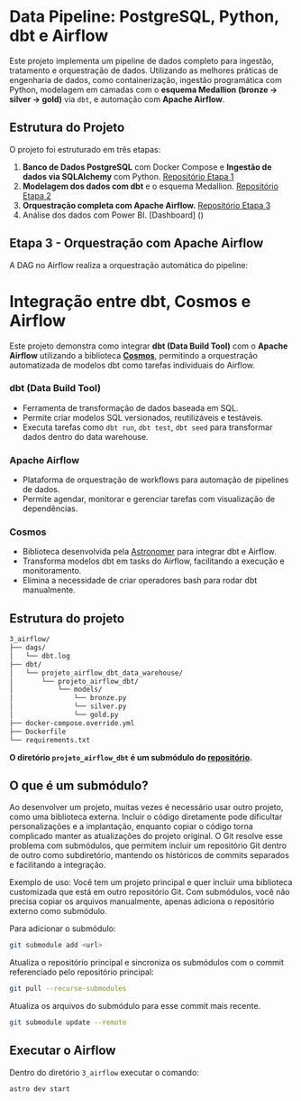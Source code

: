 # Data Pipeline: PostgreSQL, Python, dbt e Airflow

Este projeto implementa um pipeline de dados completo para ingestão, tratamento e orquestração de dados. Utilizando as melhores práticas de engenharia de dados, como containerização, ingestão programática com Python, modelagem em camadas com o **esquema Medallion (bronze → silver → gold)** via `dbt`, e automação com **Apache Airflow**.

## Estrutura do Projeto
O projeto foi estruturado em três etapas:

1. **Banco de Dados PostgreSQL** com Docker Compose  e **Ingestão de dados via SQLAlchemy** com Python. [Repositório Etapa 1](https://github.com/diogo-minoru/projeto_airflow_dbt_local_setup)
2. **Modelagem dos dados com dbt** e o esquema Medallion. [Repositório Etapa 2](https://github.com/diogo-minoru/projeto_airflow_dbt_data_warehouse)
3. **Orquestração completa com Apache Airflow.** [Repositório Etapa 3](https://github.com/diogo-minoru/projeto_airflow_dbt_airflow)
4. Análise dos dados com Power BI. [Dashboard] ()

## Etapa 3 - Orquestração com Apache Airflow
A DAG no Airflow realiza a orquestração automática do pipeline:

# Integração entre dbt, Cosmos e Airflow

Este projeto demonstra como integrar **dbt (Data Build Tool)** com o **Apache Airflow** utilizando a biblioteca **[Cosmos](https://cosmos.astronomer.io/)**, permitindo a orquestração automatizada de modelos dbt como tarefas individuais do Airflow.

### **dbt (Data Build Tool)**
- Ferramenta de transformação de dados baseada em SQL.
- Permite criar modelos SQL versionados, reutilizáveis e testáveis.
- Executa tarefas como `dbt run`, `dbt test`, `dbt seed` para transformar dados dentro do data warehouse.

### **Apache Airflow**
- Plataforma de orquestração de workflows para automação de pipelines de dados.
- Permite agendar, monitorar e gerenciar tarefas com visualização de dependências.

### **Cosmos**
- Biblioteca desenvolvida pela [Astronomer](https://www.astronomer.io/) para integrar dbt e Airflow.
- Transforma modelos dbt em tasks do Airflow, facilitando a execução e monitoramento.
- Elimina a necessidade de criar operadores bash para rodar dbt manualmente.


## Estrutura do projeto
```bash
3_airflow/
├── dags/
│   └── dbt.log
├── dbt/
│   └── projeto_airflow_dbt_data_warehouse/
│       └── projeto_airflow_dbt/
│           └── models/
│               └── bronze.py
│               └── silver.py
│               └── gold.py
├── docker-compose.override.yml
├── Dockerfile
└── requirements.txt
```

**O diretório `projeto_airflow_dbt` é um submódulo do [repositório](https://github.com/diogo-minoru/projeto_airflow_dbt_data_warehouse).**

## O que é um submódulo?
Ao desenvolver um projeto, muitas vezes é necessário usar outro projeto, como uma biblioteca externa. Incluir o código diretamente pode dificultar personalizações e a implantação, enquanto copiar o código torna complicado manter as atualizações do projeto original.
O Git resolve esse problema com submódulos, que permitem incluir um repositório Git dentro de outro como subdiretório, mantendo os históricos de commits separados e facilitando a integração.

Exemplo de uso:
Você tem um projeto principal e quer incluir uma biblioteca customizada que está em outro repositório Git.
Com submódulos, você não precisa copiar os arquivos manualmente, apenas adiciona o repositório externo como submódulo.

Para adicionar o submódulo:
```bash
git submodule add <url>
```

Atualiza o repositório principal e sincroniza os submódulos com o commit referenciado pelo repositório principal:
```bash
git pull --recurse-submodules
```

Atualiza os arquivos do submódulo para esse commit mais recente.
```bash
git submodule update --remote
```

## Executar o Airflow
Dentro do diretório `3_airflow` executar o comando:
```bash
astro dev start
```